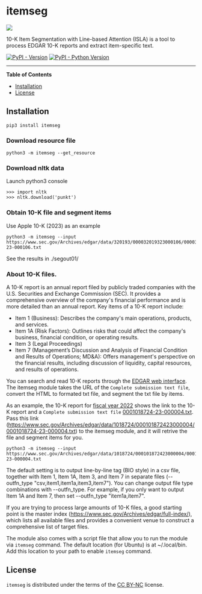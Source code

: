 # itemseg

![](https://raw.githubusercontent.com/hsinmin/itemseg/main/ITEMSEG%20LOGO1%20SMALL.jpg)


10-K Item Segmentation with Line-based Attention (ISLA) is a tool to process
EDGAR 10-K reports and extract item-specific text. 


[![PyPI - Version](https://img.shields.io/pypi/v/itemseg.svg)](https://pypi.org/project/itemseg)
[![PyPI - Python Version](https://img.shields.io/pypi/pyversions/itemseg.svg)](https://pypi.org/project/itemseg)

-----

**Table of Contents**

- [Installation](#installation)
- [License](#license)

## Installation

```console
pip3 install itemseg
```

### Download resource file
```console
python3 -m itemseg --get_resource
```

### Download nltk data

Launch python3 console
```console
>>> import nltk
>>> nltk.download('punkt')
```

### Obtain 10-K file and segment items
Use Apple 10-K (2023) as an example
```console
python3 -m itemseg --input https://www.sec.gov/Archives/edgar/data/320193/000032019323000106/0000320193-23-000106.txt
```

See the results in ./segout01/


### About 10-K files. 
A 10-K report is an annual report filed by publicly traded companies with the U.S. Securities and Exchange Commission (SEC). It provides a comprehensive overview of the company's financial performance and is more detailed than an annual report. Key items of a 10-K report include:

* Item 1 (Business): Describes the company's main operations, products, and services.
* Item 1A (Risk Factors): Outlines risks that could affect the company's business, financial condition, or operating results. 
* Item 3 (Legal Proceedings)
* Item 7 (Management’s Discussion and Analysis of Financial Condition and Results of Operations; MD&A): Offers management's perspective on the financial results, including discussion of liquidity, capital resources, and results of operations.

You can search and read 10-K reports through the [EDGAR web interface](https://www.sec.gov/edgar/search-and-access). The itemseg module takes the URL of the `Complete submission text file`, convert the HTML to formated txt file, and segment the txt file by items. 

As an example, the 10-K report for [fiscal year 2022](https://www.sec.gov/Archives/edgar/data/1018724/000101872423000004/0001018724-23-000004-index.htm) shows the link to the 10-K report and a `Complete submission text file` [0001018724-23-000004.txt](https://www.sec.gov/Archives/edgar/data/1018724/000101872423000004/0001018724-23-000004.txt). Pass this link (https://www.sec.gov/Archives/edgar/data/1018724/000101872423000004/0001018724-23-000004.txt) to the itemseg module, and it will retrive the file and segment items for you. 

```console
python3 -m itemseg --input https://www.sec.gov/Archives/edgar/data/1018724/000101872423000004/0001018724-23-000004.txt
```

The default setting is to output line-by-line tag (BIO style) in a csv file, together with Item 1, Item 1A, Item 3, and Item 7 in separate files (--outfn_type "csv,item1,item1a,item3,item7"). You can change output file type combinations with --outfn_type. For example, if you only want to output Item 1A and Item 7, then set --outfn_type "item1a,item7". 

If you are trying to process large amounts of 10-K files, a good starting point is the master index (https://www.sec.gov/Archives/edgar/full-index/), which lists all available files and provides a convenient venue to construct a comprehensive list of target files.

The module also comes with a script file that allow you to run the module via `itemseg` command. The default location (for Ubuntu) is at ~/.local/bin. Add this location to your path to enable `itemseg` command. 


## License

`itemseg` is distributed under the terms of the [CC BY-NC](https://creativecommons.org/licenses/by-nc/4.0/) license.
